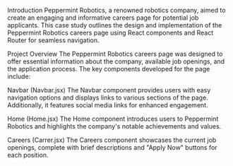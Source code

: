 Introduction
Peppermint Robotics, a renowned robotics company, aimed to create an engaging and informative careers page for potential job applicants. This case study outlines the design and implementation of the Peppermint Robotics careers page using React components and React Router for seamless navigation.

Project Overview
The Peppermint Robotics careers page was designed to offer essential information about the company, available job openings, and the application process. The key components developed for the page include:

Navbar (Navbar.jsx)
The Navbar component provides users with easy navigation options and displays links to various sections of the page. Additionally, it features social media links for enhanced engagement.

Home (Home.jsx)
The Home component introduces users to Peppermint Robotics and highlights the company's notable achievements and values.

Careers (Carrer.jsx)
The Careers component showcases the current job openings, complete with brief descriptions and "Apply Now" buttons for each position.